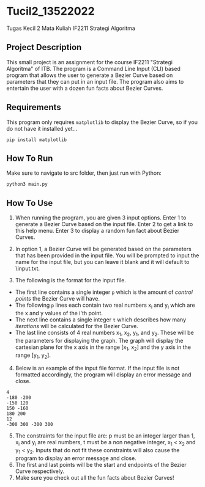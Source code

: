 # Tucil2_13522022
Tugas Kecil 2 Mata Kuliah IF2211 Strategi Algoritma

## Project Description
This small project is an assignment for the course IF2211 "Strategi Algoritma" of ITB. The program is a Command Line Input (CLI) based program that allows the user to generate a Bezier Curve based on parameters that they can put in an input file. The program also aims to entertain the user with a dozen fun facts about Bezier Curves.

## Requirements
This program only requires `matplotlib` to display the Bezier Curve, so if you do not have it installed yet...
```
pip install matplotlib
```

## How To Run

Make sure to navigate to src folder, then just run with Python:

```
python3 main.py
```

## How To Use

1. When running the program, you are given 3 input options. Enter 1 to generate a Bezier Curve based on the input file. Enter 2 to get a link to  this help menu. Enter 3 to display a random fun fact about Bezier Curves.

2. In option 1, a Bezier Curve will be generated based on the parameters that has been provided in the input file. You will be prompted to input the name for the input file, but you can leave it blank and it will default to \input.txt\.

3. The following is the format for the input file. 
- The first line contains a single integer `p` which is the amount of _control points_ the Bezier Curve will have. 
- The following `p` lines each contain two real numbers x<sub>i</sub> and y<sub>i</sub> which are the x and y values of the i'th point.
- The next line contains a single integer `t` which describes how many _iterations_ will be calculated for the Bezier Curve. 
- The last line consists of 4 real numbers x<sub>1</sub>, x<sub>2</sub>, y<sub>1</sub>, and y<sub>2</sub>. These will be the parameters for displaying the graph. The graph will display the cartesian plane for the x axis in the range [x<sub>1</sub>, x<sub>2</sub>] and the y axis in the range [y<sub>1</sub>, y<sub>2</sub>].

4. Below is an example of the input file format. If the input file is not formatted accordingly, the program will display an error message and close.
```
4
-180 -200
-150 120
150 -160
180 200
12
-300 300 -300 300
```

5. The constraints for the input file are: p must be an integer larger than 1, x<sub>i</sub> and y<sub>i</sub> are real numbers, t must be a non negative integer, x<sub>1</sub> < x<sub>2</sub> and y<sub>1</sub> < y<sub>2</sub>. Inputs that do not fit these constraints will also cause the program to display an error message and close.
6. The first and last points will be the start and endpoints of the Bezier Curve respectively.
7. Make sure you check out all the fun facts about Bezier Curves!